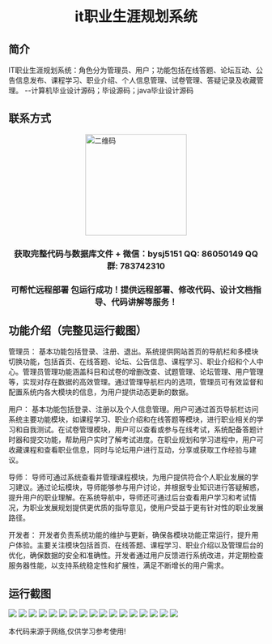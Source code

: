 <p><h1 align="center">it职业生涯规划系统</h1></p>

## 简介
IT职业生涯规划系统：角色分为管理员、用户；功能包括在线答题、论坛互动、公告信息发布、课程学习、职业介绍、个人信息管理、试卷管理、答疑记录及收藏管理。    --计算机毕业设计源码；毕设源码；java毕业设计源码


## 联系方式
<img src="https://bs-1329754181.cos.ap-shanghai.myqcloud.com/wx.jpg" alt="二维码" style="display: block; margin: 0 auto;" width="200px">
<p><h3 align="center">获取完整代码与数据库文件 + 微信：bysj5151 QQ: 86050149 QQ群: 783742310</h3></p>
<p><h3 align="center">可帮忙远程部署 包运行成功！提供远程部署、修改代码、设计文档指导、代码讲解等服务！</h3></p>

## 功能介绍（完整见运行截图）
管理员： 基本功能包括登录、注册、退出。系统提供网站首页的导航栏和多模块切换功能，包括首页、在线答题、论坛、公告信息、课程学习、职业介绍和个人中心。管理员管理功能涵盖科目和试卷的增删改查、试题管理、论坛管理、用户管理等，实现对存在数据的高效管理。通过管理导航栏内的选项，管理员可有效监督和配置系统内各大模块的信息，为用户提供动态更新的数据。

用户： 基本功能包括登录、注册以及个人信息管理。用户可通过首页导航栏访问系统主要功能模块，如课程学习、职业介绍和在线答题等模块，进行职业相关的学习和自我测试。在试卷管理模块，用户可以查看或参与在线考试，系统配备答题计时器和提交功能，帮助用户实时了解考试进度。在职业规划和学习进程中，用户可收藏课程和查看职业信息，同时与论坛用户进行互动，分享或获取工作经验与建议。

导师： 导师可通过系统查看并管理课程模块，为用户提供符合个人职业发展的学习建议。通过论坛模块，导师能够参与用户讨论，并根据专业知识进行答疑解惑，提升用户的职业理解。在系统导航中，导师还可通过后台查看用户学习和考试情况，为职业发展规划提供更优质的指导意见，使用户受益于更有针对性的职业发展路径。

开发者： 开发者负责系统功能的维护与更新，确保各模块功能正常运行，提升用户体验。主要关注模块包括首页、在线答题、课程学习、职业介绍以及管理后台的优化，确保数据的安全和准确性。开发者通过用户反馈进行系统改进，并定期检查服务器性能，以支持系统稳定性和扩展性，满足不断增长的用户需求。


## 运行截图
![](https://bs-1329754181.cos.ap-shanghai.myqcloud.com/spring/CareerPlanningSystem/img/001.jpg)
![](https://bs-1329754181.cos.ap-shanghai.myqcloud.com/spring/CareerPlanningSystem/img/002.jpg)
![](https://bs-1329754181.cos.ap-shanghai.myqcloud.com/spring/CareerPlanningSystem/img/003.jpg)
![](https://bs-1329754181.cos.ap-shanghai.myqcloud.com/spring/CareerPlanningSystem/img/004.jpg)
![](https://bs-1329754181.cos.ap-shanghai.myqcloud.com/spring/CareerPlanningSystem/img/005.jpg)
![](https://bs-1329754181.cos.ap-shanghai.myqcloud.com/spring/CareerPlanningSystem/img/006.jpg)
![](https://bs-1329754181.cos.ap-shanghai.myqcloud.com/spring/CareerPlanningSystem/img/007.jpg)
![](https://bs-1329754181.cos.ap-shanghai.myqcloud.com/spring/CareerPlanningSystem/img/008.jpg)
![](https://bs-1329754181.cos.ap-shanghai.myqcloud.com/spring/CareerPlanningSystem/img/009.jpg)
![](https://bs-1329754181.cos.ap-shanghai.myqcloud.com/spring/CareerPlanningSystem/img/010.jpg)
![](https://bs-1329754181.cos.ap-shanghai.myqcloud.com/spring/CareerPlanningSystem/img/011.jpg)
![](https://bs-1329754181.cos.ap-shanghai.myqcloud.com/spring/CareerPlanningSystem/img/012.jpg)
![](https://bs-1329754181.cos.ap-shanghai.myqcloud.com/spring/CareerPlanningSystem/img/013.jpg)
![](https://bs-1329754181.cos.ap-shanghai.myqcloud.com/spring/CareerPlanningSystem/img/014.jpg)
![](https://bs-1329754181.cos.ap-shanghai.myqcloud.com/spring/CareerPlanningSystem/img/015.jpg)
![](https://bs-1329754181.cos.ap-shanghai.myqcloud.com/spring/CareerPlanningSystem/img/016.jpg)
![](https://bs-1329754181.cos.ap-shanghai.myqcloud.com/spring/CareerPlanningSystem/img/017.jpg)

<p>本代码来源于网络,仅供学习参考使用!</p>
